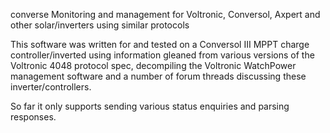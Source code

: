 converse
Monitoring and management for Voltronic, Conversol, Axpert and other solar/inverters using similar protocols

This software was written for and tested on a Conversol III MPPT charge controller/inverted using information gleaned from various versions of the Voltronic 4048 protocol spec, decompiling the Voltronic WatchPower management software and a number of forum threads discussing these inverter/controllers.

So far it only supports sending various status enquiries and parsing responses.

